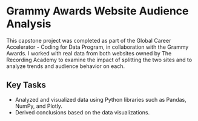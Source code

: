 # Grammy Awards Website Audience Analysis

This capstone project was completed as part of the Global Career Accelerator - Coding for Data Program, in collaboration with the Grammy 
Awards. I worked with real data from both websites owned by The Recording Academy to examine the impact of splitting the two sites and to 
analyze trends and audience behavior on each.

## Key Tasks

- Analyzed and visualized data using Python libraries such as Pandas, NumPy, and Plotly.
- Derived conclusions based on the data visualizations.
